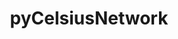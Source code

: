 ---
title: pyCelsiusNetwork
archived: false
order: 6

url: https://github.com/eitchtee/pyCelsiusNetwork
links:
    - url: https://github.com/eitchtee/pyCelsiusNetwork
      label: Repo
    - url: https://pypi.org/project/pycelsiusnetwork/
      label: PyPI

en:
    tag_line: "Unofficial Python wrapper for the Celsius Network API"
    description: "A comprehensive Python API wrapper for Celsius Network that offers both raw API access and a convenient abstraction layer. Features include transaction filtering, depagination, balance summaries, deposit address retrieval, and KYC status checking. Supports silent error handling and provides direct access to raw JSON responses when needed."

pt:
    tag_line: "Wrapper Python não-oficial para a API da Celsius Network"
    description: "Um wrapper Python abrangente para a API da Celsius Network que oferece tanto acesso direto à API quanto uma camada de abstração conveniente. Inclui filtragem de transações, despaginação, resumos de saldo, recuperação de endereços de depósito e verificação de status KYC. Suporta tratamento silencioso de erros e fornece acesso direto a respostas JSON quando necessário."

badges:
 - "https://img.shields.io/github/stars/eitchtee/pyCelsiusNetwork?style=flat&logo=github&logoColor=black&logoSize=auto&label=stars&labelColor=white&color=black"
 - "https://img.shields.io/pypi/v/pycelsiusnetwork?style=flat&labelColor=white&color=blue&logo=pypi&logoColor=blue"
 - "https://img.shields.io/github/language/top/eitchtee/pyCelsiusNetwork?style=flat&labelColor=white&color=blue"
---